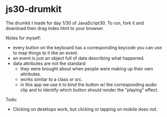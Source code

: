 # js30-drumkit
The drumkit I made for day 1/30 of JavaScript30.
To run, fork it and download then drag index.html to your browser.

Notes for myself:
- every button on the keyboard has a corresponding keycode you can use to map things to it like an event.
- an event is just an object full of data describing what happened.
- data attributes are not the standard
  - they were brought about when people were making up their own attributes.
  - works similar to a class or src.
  - in this app we use it to bind the button w/ the corresponding audio clip and to identify which button should render the "playing" effect.
  
Todo:
- Clicking on desktops work, but clicking or tapping on mobile does not.
